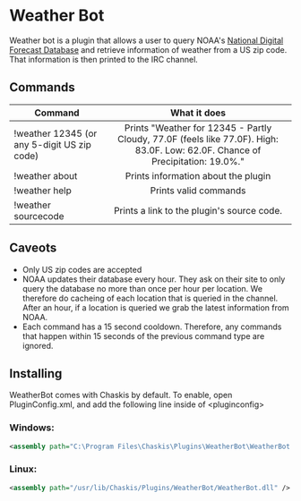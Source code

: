 Weather Bot
========

Weather bot is a plugin that allows a user to query NOAA's [National Digital Forecast Database](http://graphical.weather.gov/xml/) and retrieve information of weather from a US zip code.  That information is then printed to the IRC channel.

Commands
------

| Command | What it does |
| ------- | :----------: |
| !weather 12345 (or any 5-digit US zip code) | Prints "Weather for 12345 - Partly Cloudy, 77.0F (feels like 77.0F). High: 83.0F. Low: 62.0F. Chance of Precipitation: 19.0%."|
| !weather about | Prints information about the plugin |
| !weather help | Prints valid commands |
| !weather sourcecode | Prints a link to the plugin's source code.

Caveots
------
  * Only US zip codes are accepted
  * NOAA updates their database every hour.  They ask on their site to only query the database no more than once per hour per location.  We therefore do cacheing of each location that is queried in the channel.  After an hour, if a location is queried we grab the latest information from NOAA.
  * Each command has a 15 second cooldown.  Therefore, any commands that happen within 15 seconds of the previous command type are ignored.

Installing
------

WeatherBot comes with Chaskis by default. To enable, open PluginConfig.xml, and add the following line inside of &lt;pluginconfig&gt;

### Windows: ###
```XML
<assembly path="C:\Program Files\Chaskis\Plugins\WeatherBot\WeatherBot.dll" />
```

### Linux: ###
```XML
<assembly path="/usr/lib/Chaskis/Plugins/WeatherBot/WeatherBot.dll" />
```